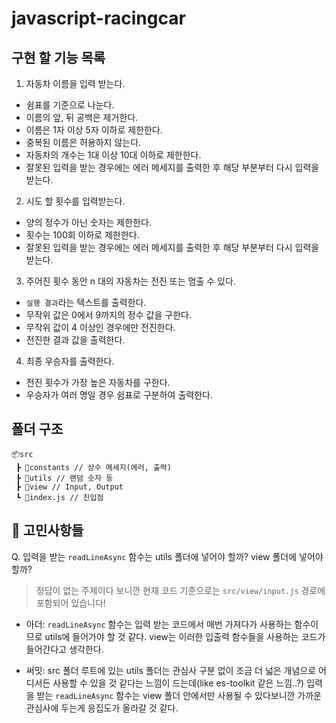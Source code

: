 # javascript-racingcar

## 구현 할 기능 목록

1. 자동차 이름을 입력 받는다.

- 쉼표를 기준으로 나눈다.
- 이름의 앞, 뒤 공백은 제거한다.
- 이름은 1자 이상 5자 이하로 제한한다.
- 중복된 이름은 허용하지 않는다.
- 자동차의 개수는 1대 이상 10대 이하로 제한한다.
- 잘못된 입력을 받는 경우에는 에러 메세지를 출력한 후 해당 부분부터 다시 입력을 받는다.

2. 시도 할 횟수를 입력받는다.

- 양의 정수가 아닌 숫자는 제한한다.
- 횟수는 100회 이하로 제한한다.
- 잘못된 입력을 받는 경우에는 에러 메세지를 출력한 후 해당 부분부터 다시 입력을 받는다.

3. 주어진 횟수 동안 n 대의 자동차는 전진 또는 멈출 수 있다.

- `실행 결과`라는 텍스트를 출력한다.
- 무작위 값은 0에서 9까지의 정수 값을 구한다.
- 무작위 값이 4 이상인 경우에만 전진한다.
- 전진한 결과 값을 출력한다.

4. 최종 우승자를 출력한다.

- 전진 횟수가 가장 높은 자동차를 구한다.
- 우승자가 여러 명일 경우 쉼표로 구분하여 출력한다.

## 폴더 구조

```
📦src
 ┣ 📂constants // 상수 메세지(에러, 출력)
 ┣ 📂utils // 랜덤 숫자 등
 ┣ 📂view // Input, Output
 ┗ 📜index.js // 진입점
```

## 🤔 고민사항들

Q. 입력을 받는 `readLineAsync` 함수는 utils 폴더에 넣어야 할까? view 폴더에 넣어야 할까?

> 정답이 없는 주제이다 보니깐 현재 코드 기준으로는 `src/view/input.js` 경로에 포함되어 있습니다!

- 아더: `readLineAsync` 함수는 입력 받는 코드에서 매번 가져다가 사용하는 함수이므로 utils에 들어가야 할 것 같다. view는 이러한 입출력 함수들을 사용하는 코드가 들어간다고 생각한다.

- 써밋: src 폴더 루트에 있는 utils 폴더는 관심사 구분 없이 조금 더 넓은 개념으로 어디서든 사용할 수 있을 것 같다는 느낌이 드는데(like es-toolkit 같은 느낌..?) 입력을 받는 `readLineAsync` 함수는 view 폴더 안에서만 사용될 수 있다보니깐 가까운 관심사에 두는게 응집도가 올라갈 것 같다.
